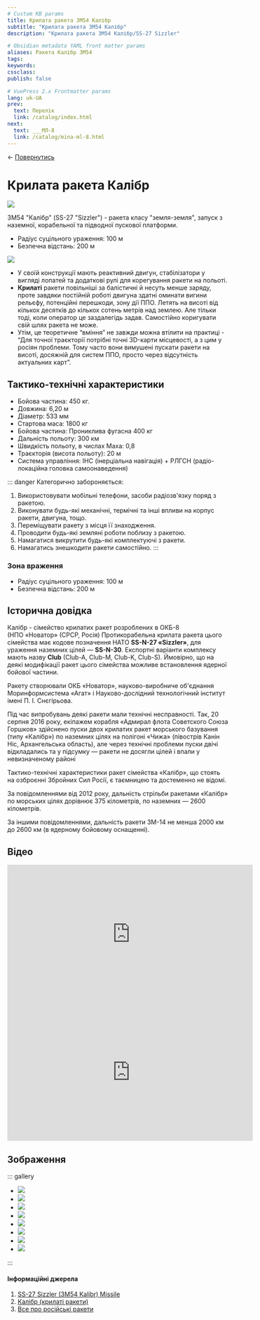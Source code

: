 ```yaml
---
# Custom KB params
title: Крилата ракета 3М54 Калібр
subtitle: "Крилата ракета 3М54 Калібр"
description: "Крилата ракета 3М54 Калібр/SS-27 Sizzler"

# Obsidian metadata YAML front matter params
aliases: Ракета Калібр 3М54
tags:
keywords:
cssclass:
publish: false

# VuePress 2.x Frontmatter params
lang: uk-UA
prev:
  text: Перелік
  link: /catalog/index.html
next:
  text: ___МЛ-8
  link: /catalog/mina-ml-8.html
---
```


← [Повернутись](./index.md)

# Крилата ракета Калібр

![](./assets/3m54_kalibr_0.png)

3М54 "Калібр" (SS-27 "Sizzler") - ракета класу "земля-земля", запуск з наземної, корабельної та підводної пускової платформи.

- Радіус суцільного ураження: 100 м
- Безпечна відстань: 200 м

![](./assets/distance-100.svg)

- У своїй конструкції мають реактивний двигун, стабілізатори у вигляді лопатей та додаткові рулі для корегування ракети на польоті.
- **Крилаті** ракети повільніші за балістичні й несуть менше заряду, проте завдяки постійній роботі двигуна здатні оминати вигини рельєфу, потенційні перешкоди, зону дії ППО. Летять на висоті від кількох десятків до кількох сотень метрів над землею. Але тільки тоді, коли оператор це заздалегідь задав. Самостійно коригувати свій шлях ракета не може.
- Утім, це теоретичне “вміння” не завжди можна втілити на практиці - “Для точної траєкторії потрібні точні 3D-карти місцевості, а з цим у росіян проблеми. Тому часто вони вимушені пускати ракети на висоті, досяжній для систем ППО, просто через відсутність актуальних карт”.

## Тактико-технічні характеристики

- Бойова частина: 450 кг.
- Довжина: 6,20 м
- Діаметр: 533 мм
- Стартова маса: 1800 кг
- Бойова частина: Прониклива фугасна 400 кг
- Дальність польоту: 300 км
- Швидкість польоту, в числах Маха: 0,8
- Траєкторія (висота польоту): 20 м
- Система управління: ІНС (інерціальна навігація) + РЛГСН (радіо-локаційна головка самоонаведення)

::: danger Категорично забороняється:

1. Використовувати мобільні телефони, засоби радіозв'язку поряд з ракетою.
2. Виконувати будь-які механічні, термічні та інші впливи на корпус ракети, двигуна,
тощо.
3. Переміщувати ракету з місця її знаходження.
4. Проводити будь-які земляні роботи поблизу з ракетою.
5. Намагатися викрутити будь-які комплектуючі з ракети.
6. Намагатись знешкодити ракети самостійно. 
:::

### Зона враження

- Радіус суцільного ураження: 100 м
- Безпечна відстань: 200 м

## Історична довідка

Калібр - сімейство крилатих ракет розроблених в ОКБ-8 (НПО «Новатор» (СРСР, Росія)
Протикорабельна крилата ракета цього сімейства має кодове позначення НАТО **SS-N-27 «Sizzler»**, для ураження наземних цілей — **SS-N-30**. Експортні варіанти комплексу мають назву **Club** (Club-A, Club-M, Club-K, Club-S).
Ймовірно, що на деякі модифікації ракет цього сімейства можливе встановлення ядерної бойової частини.

Ракету створювали ОКБ «Новатор», науково-виробниче об'єднання Моринформсистема «Агат» і Науково-дослідний технологічний інститут імені П. І. Снєгірьова.

Під час випробувань деякі ракети мали технічні несправності. Так, 20 серпня 2016 року, екіпажем корабля «Адмирал флота Советского Союза Горшков» здійснено пуски двох крилатих ракет морського базування (типу «Калібр») по наземних цілях на полігоні «Чижа» (півострів Канін Ніс, Архангельська область), але через технічні проблеми пуски двічі відкладались та у підсумку — ракети не досягли цілей і впали у невизначеному районі

Тактико-технічні характеристики ракет сімейства «Калібр», що стоять на озброєнні Збройних Сил Росії, є таємницею та достеменно не відомі.

За повідомленнями від 2012 року, дальність стрільби ракетами «Калібр» по морських цілях дорівнює 375 кілометрів, по наземних — 2600 кілометрів.

За іншими повідомленнями, дальність ракети 3М-14 не менша 2000 км до 2600 км (в ядерному бойовому оснащенні).

## Відео

<iframe width="560" height="315" src="https://www.youtube.com/embed/ZVTwU42onxU" title="YouTube video player" frameborder="0" allow="accelerometer; autoplay; clipboard-write; encrypted-media; gyroscope; picture-in-picture" allowfullscreen></iframe>

<iframe width="560" height="315" src="https://www.youtube.com/embed/esklgo6MWCY" title="YouTube video player" frameborder="0" allow="accelerometer; autoplay; clipboard-write; encrypted-media; gyroscope; picture-in-picture" allowfullscreen></iframe>

## Зображення

::: gallery

- ![](./assets/3m54_kalibr_1.png)
- ![](./assets/3m54_kalibr_2.png)
- ![](./assets/3m54_kalibr_3.png)
- ![](./assets/3m54_kalibr_4.png)
- ![](./assets/kalibr_1.jpeg)
- ![](./assets/kalibr_2.jpeg)
- ![](./assets/kalibr_3.jpeg)
- ![](./assets/kalibr_4.jpeg)

:::

#### Інформаційні джерела

1. [SS-27 Sizzler (3M54 Kalibr) Missile](https://cat-uxo.com/explosive-hazards/missiles/ss-27-sizzler-3m54-kalibr-missile)
2. [Калібр (крилаті ракети)](https://uk.wikipedia.org/wiki/%D0%9A%D0%B0%D0%BB%D1%96%D0%B1%D1%80_(%D0%BA%D1%80%D0%B8%D0%BB%D0%B0%D1%82%D1%96_%D1%80%D0%B0%D0%BA%D0%B5%D1%82%D0%B8))
3. [Все про російські ракети](https://texty.org.ua/articles/106433/letyucha-smert/)